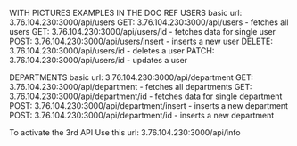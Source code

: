 
WITH PICTURES EXAMPLES IN THE DOC REF
USERS basic url: 3.76.104.230:3000/api/users
    GET: 3.76.104.230:3000/api/users - fetches all users
    GET: 3.76.104.230:3000/api/users/id - fetches data for single user
    POST: 3.76.104.230:3000/api/users/insert - inserts a new user
    DELETE: 3.76.104.230:3000/api/users/id - deletes a user
    PATCH: 3.76.104.230:3000/api/users/id - updates a user

DEPARTMENTS basic url: 3.76.104.230:3000/api/department
    GET: 3.76.104.230:3000/api/department - fetches all departments
    GET: 3.76.104.230:3000/api/department/id - fetches data for single department
    POST: 3.76.104.230:3000/api/department/insert - inserts a new department
    POST: 3.76.104.230:3000/api/department/id - inserts a new department


To activate the 3rd API 
Use this url: 3.76.104.230:3000/api/info

